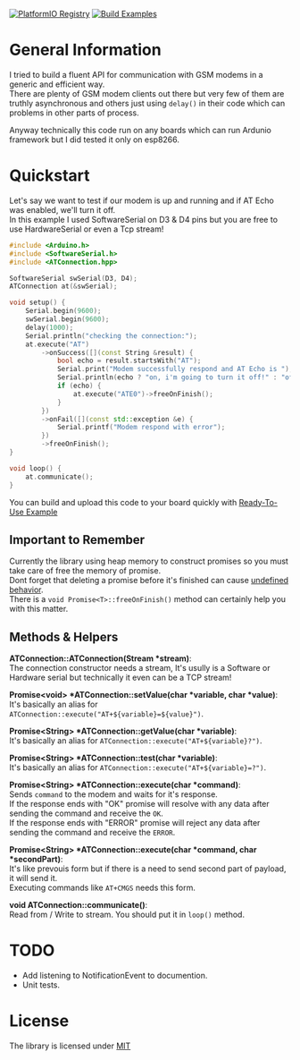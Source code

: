 [![PlatformIO Registry](https://badges.registry.platformio.org/packages/yeganemehr/library/arduino-at.svg)](https://registry.platformio.org/libraries/yeganemehr/arduino-at)
[![Build Examples](https://github.com/yeganemehr/arduino-at/actions/workflows/build-examples.yml/badge.svg)](https://github.com/yeganemehr/arduino-at/actions/workflows/build-examples.yml)

# General Information
I tried to build a fluent API for communication with GSM modems in a generic and efficient way.  
There are plenty of GSM modem clients out there but very few of them are truthly asynchronous and others just using `delay()` in their code which can problems in other parts of process.

Anyway technically this code run on any boards which can run Ardunio framework but I did tested it only on esp8266.

# Quickstart

Let's say we want to test if our modem is up and running and if AT Echo was enabled, we'll turn it off.   
In this example I used SoftwareSerial on D3 & D4 pins but you are free to use HardwareSerial or even a Tcp stream!
```c++
#include <Arduino.h>
#include <SoftwareSerial.h>
#include <ATConnection.hpp>

SoftwareSerial swSerial(D3, D4);
ATConnection at(&swSerial);

void setup() {
	Serial.begin(9600);
	swSerial.begin(9600);
	delay(1000);
	Serial.println("checking the connection:");
	at.execute("AT")
		->onSuccess([](const String &result) {
			bool echo = result.startsWith("AT");
			Serial.print("Modem successfully respond and AT Echo is ");
			Serial.println(echo ? "on, i'm going to turn it off!" : "off.");
			if (echo) {
				at.execute("ATE0")->freeOnFinish();
			}
		})
		->onFail([](const std::exception &e) {
			Serial.printf("Modem respond with error");
		})
		->freeOnFinish();
}

void loop() {
	at.communicate();
}

```
You can build and upload this code to your board quickly with [Ready-To-Use Example](examples/esp8266-arduino)

## Important to Remember
Currently the library using heap memory to construct promises so you must take care of free the memory of promise.   
Dont forget that deleting a promise before it's finished can cause [undefined behavior](https://en.wikipedia.org/wiki/Undefined_behavior).   
There is a `void Promise<T>::freeOnFinish()` method can certainly help you with this matter.

## Methods & Helpers

**ATConnection::ATConnection(Stream *stream)**:  
The connection constructor needs a stream, It's usully is a Software or Hardware serial but technically it even can be a TCP stream!

**Promise\<void\> *ATConnection::setValue(char *variable, char *value)**:  
It's basically an alias for `ATConnection::execute("AT+${variable}=${value}")`.

**Promise\<String\> *ATConnection::getValue(char *variable)**:  
It's basically an alias for `ATConnection::execute("AT+${variable}?")`.

**Promise\<String\> *ATConnection::test(char *variable)**:  
It's basically an alias for `ATConnection::execute("AT+${variable}=?")`.

**Promise\<String\> *ATConnection::execute(char *command)**:  
Sends `command` to the modem and waits for it's response.  
If the response ends with "OK<CRLF>" promise will resolve with any data after sending the command and receive the `OK`.  
If the response ends with "ERROR<CRLF>" promise will reject any data after sending the command and receive the `ERROR`.

**Promise\<String\> *ATConnection::execute(char *command, char *secondPart)**:  
It's like prevouis form but if there is a need to send second part of payload, it will send it.   
Executing commands like `AT+CMGS` needs this form.

**void ATConnection::communicate()**:  
Read from / Write to stream.
You should put it in `loop()` method.


# TODO
* Add listening to NotificationEvent to documention.
* Unit tests.

# License
The library is licensed under [MIT](LICENSE)